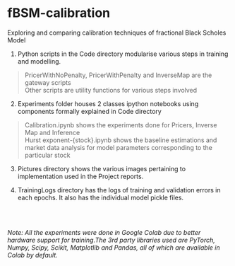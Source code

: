# fBSM-calibration

Exploring and comparing calibration techniques of fractional Black Scholes Model

1. Python scripts in the Code directory modularise various steps in training and modelling.
> PricerWithNoPenalty, PricerWithPenalty and InverseMap are the gateway scripts <br>
> Other scripts are utility functions for various steps involved 

2. Experiments folder houses 2 classes ipython notebooks using components formally explained in Code directory
> Calibration.ipynb shows the experiments done for Pricers, Inverse Map and Inference<br>
> Hurst exponent-{stock}.ipynb shows the baseline estimations and market data analysis for model parameters corresponding to the particular stock

3. Pictures directory shows the various images pertaining to implementation used in the Project reports.

4. TrainingLogs directory has the logs of training and validation errors in each epochs. It also has the individual model pickle files.

<br>
<br>

*Note: All the experiments were done in Google Colab due to better hardware support for training.The 3rd party libraries used are PyTorch, Numpy, Scipy, Scikit, Matplotlib and Pandas, all of which are available in Colab by default.*
